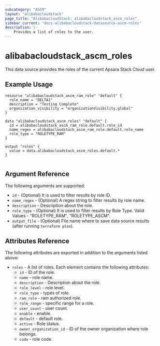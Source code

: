 ```yaml
---
subcategory: "ASCM"
layout: "alibabacloudstack"
page_title: "AlibabacloudStack: alibabacloudstack_ascm_roles"
sidebar_current: "docs-alibabacloudstack-datasource-ascm-roles"
description: |-
    Provides a list of roles to the user.
---
```


# alibabacloudstack\_ascm_roles

This data source provides the roles of the current Apsara Stack Cloud user.

## Example Usage

```
resource "alibabacloudstack_ascm_ram_role" "default" {
  role_name = "DELTA1"
  description = "Testing Complete"
  organization_visibility = "organizationVisibility.global"
}

data "alibabacloudstack_ascm_roles" "default" {
  id = alibabacloudstack_ascm_ram_role.default.role_id
  name_regex = alibabacloudstack_ascm_ram_role.default.role_name
  role_type = "ROLETYPE_RAM"
}

output "roles" {
  value = data.alibabacloudstack_ascm_roles.default.*
}


```

## Argument Reference

The following arguments are supported:

* `id` - (Optional) It is used to filter results by role ID.
* `name_regex` - (Optional) A regex string to filter results by role name.
* `description` - Description about the role.
* `role_type` - (Optional) It is used to filter results by Role Type. Valid Values - "ROLETYPE_RAM", "ROLETYPE_ASCM".
* `output_file` - (Optional) File name where to save data source results (after running `terraform plan`).

## Attributes Reference

The following attributes are exported in addition to the arguments listed above:

* `roles` - A list of roles. Each element contains the following attributes:
    * `id` - ID of the role.
    * `name` - role name.
    * `description` - Description about the role.
    * `role_level` - role level.
    * `role_type` - types of role.
    * `ram_role` - ram authorized role.
    * `role_range` - specific range for a role.
    * `user_count` - user count.
    * `enable` - enable.
    * `default` - default role.
    * `active` - Role status.
    * `owner_organization_id` - ID of the owner organization where role belongs.
    * `code` - role code.
     
